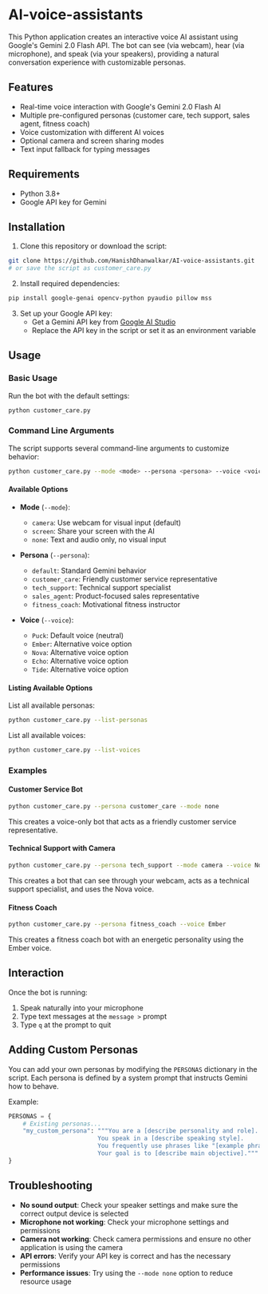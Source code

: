# AI-voice-assistants

This Python application creates an interactive voice AI assistant using Google's Gemini 2.0 Flash API. The bot can see (via webcam), hear (via microphone), and speak (via your speakers), providing a natural conversation experience with customizable personas.

## Features

- Real-time voice interaction with Google's Gemini 2.0 Flash AI
- Multiple pre-configured personas (customer care, tech support, sales agent, fitness coach)
- Voice customization with different AI voices
- Optional camera and screen sharing modes
- Text input fallback for typing messages

## Requirements

- Python 3.8+
- Google API key for Gemini

## Installation

1. Clone this repository or download the script:

```bash
git clone https://github.com/HanishDhanwalkar/AI-voice-assistants.git
# or save the script as customer_care.py
```

2. Install required dependencies:

```bash
pip install google-genai opencv-python pyaudio pillow mss
```

3. Set up your Google API key:
   - Get a Gemini API key from [Google AI Studio](https://makersuite.google.com/)
   - Replace the API key in the script or set it as an environment variable

## Usage

### Basic Usage

Run the bot with the default settings:

```bash
python customer_care.py
```

### Command Line Arguments

The script supports several command-line arguments to customize behavior:

```bash
python customer_care.py --mode <mode> --persona <persona> --voice <voice>
```

#### Available Options

- **Mode** (`--mode`):
  - `camera`: Use webcam for visual input (default)
  - `screen`: Share your screen with the AI
  - `none`: Text and audio only, no visual input

- **Persona** (`--persona`):
  - `default`: Standard Gemini behavior
  - `customer_care`: Friendly customer service representative
  - `tech_support`: Technical support specialist
  - `sales_agent`: Product-focused sales representative
  - `fitness_coach`: Motivational fitness instructor

- **Voice** (`--voice`):
  - `Puck`: Default voice (neutral)
  - `Ember`: Alternative voice option
  - `Nova`: Alternative voice option
  - `Echo`: Alternative voice option
  - `Tide`: Alternative voice option

#### Listing Available Options

List all available personas:
```bash
python customer_care.py --list-personas
```

List all available voices:
```bash
python customer_care.py --list-voices
```

### Examples

#### Customer Service Bot

```bash
python customer_care.py --persona customer_care --mode none
```
This creates a voice-only bot that acts as a friendly customer service representative.

#### Technical Support with Camera

```bash
python customer_care.py --persona tech_support --mode camera --voice Nova
```
This creates a bot that can see through your webcam, acts as a technical support specialist, and uses the Nova voice.

#### Fitness Coach

```bash
python customer_care.py --persona fitness_coach --voice Ember
```
This creates a fitness coach bot with an energetic personality using the Ember voice.

## Interaction

Once the bot is running:
1. Speak naturally into your microphone
2. Type text messages at the `message >` prompt
3. Type `q` at the prompt to quit

## Adding Custom Personas

You can add your own personas by modifying the `PERSONAS` dictionary in the script. Each persona is defined by a system prompt that instructs Gemini how to behave.

Example:
```python
PERSONAS = {
    # Existing personas...
    "my_custom_persona": """You are a [describe personality and role].
                         You speak in a [describe speaking style].
                         You frequently use phrases like "[example phrase]" and "[another example phrase]".
                         Your goal is to [describe main objective]."""
}
```

## Troubleshooting

- **No sound output**: Check your speaker settings and make sure the correct output device is selected
- **Microphone not working**: Check your microphone settings and permissions
- **Camera not working**: Check camera permissions and ensure no other application is using the camera
- **API errors**: Verify your API key is correct and has the necessary permissions
- **Performance issues**: Try using the `--mode none` option to reduce resource usage
